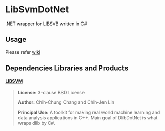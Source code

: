 # LibSvmDotNet
 
.NET wrapper for LIBSVB written in C#

## Usage

Please refer [wiki](https://github.com/takuya-takeuchi/LibSvmDotNet/wiki)

## Dependencies Libraries and Products

#### [LIBSVM](https://github.com/cjlin1/libsvm)

> **License:** 3-clause BSD License
>
> **Author:** Chih-Chung Chang and Chih-Jen Lin
> 
> **Principal Use:** A toolkit for making real world machine learning and data analysis applications in C++. Main goal of DlibDotNet is what wraps dlib by C#.